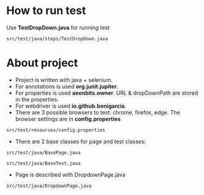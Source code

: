 # How to run test

Use **TestDropDown.java** for running test
```
src/test/java/steps/TestDropDown.java

```


# About project

* Project is written with java + selenium.
* For annotations is used **org.junit.jupiter**.
* For properties is used **aeonbits.owner**. URL & dropDownPath are stored in the properties.
* For webdriver is used **io.github.bonigarcia**.
* There are 3 possible browsers to test: chrome, firefox, edge. The browser settings are in **config.properties**
```
src/test/resources/config.properties

```
* There are 2 base classes for page and test classes:
```
src/test/java/BasePage.java

```
```
src/test/java/BaseTest.java

```
* Page is described with DropdownPage.java
```
src/test/java/DropdownPage.java

```
